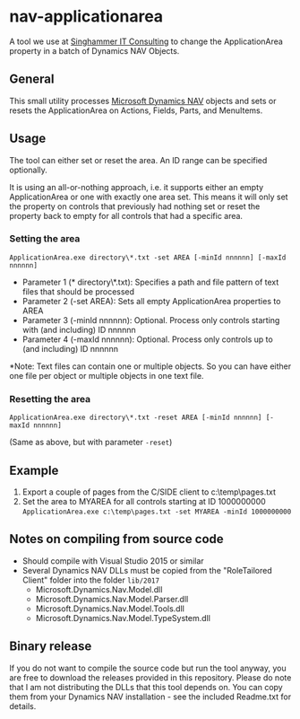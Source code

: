 # nav-applicationarea
A tool we use at [Singhammer IT Consulting](https://www.singhammer.com/) to change the ApplicationArea property in a batch of Dynamics NAV Objects.

## General
This small utility processes [Microsoft Dynamics NAV](https://www.microsoft.com/en-us/dynamics365/nav-overview) objects and sets or resets the ApplicationArea on Actions, Fields, Parts, and MenuItems.

## Usage
The tool can either set or reset the area. An ID range can be specified optionally.

It is using an all-or-nothing approach, i.e. it supports either an empty ApplicationArea or one with exactly one area set. This means it will only set the property on controls that previously had nothing set or reset the property back to empty for all controls that had a specific area.

### Setting the area
`ApplicationArea.exe directory\*.txt -set AREA [-minId nnnnnn] [-maxId nnnnnn]`

* Parameter 1 (* directory\\*.txt): Specifies a path and file pattern of text files that should be processed
* Parameter 2 (-set AREA): Sets all empty ApplicationArea properties to AREA
* Parameter 3 (-minId nnnnnn): Optional. Process only controls starting with (and including) ID nnnnnn
* Parameter 4 (-maxId nnnnnn): Optional. Process only controls up to (and including) ID nnnnnn

*Note: Text files can contain one or multiple objects. So you can have either one file per object or multiple objects in one text file.

### Resetting the area
`ApplicationArea.exe directory\*.txt -reset AREA [-minId nnnnnn] [-maxId nnnnnn]`

(Same as above, but with parameter `-reset`)

## Example

1. Export a couple of pages from the C/SIDE client to c:\temp\pages.txt
1. Set the area to MYAREA for all controls starting at ID 1000000000
`ApplicationArea.exe c:\temp\pages.txt -set MYAREA -minId 1000000000`

## Notes on compiling from source code

* Should compile with Visual Studio 2015 or similar
* Several Dynamics NAV DLLs must be copied from the "RoleTailored Client" folder into the folder `lib/2017`
  * Microsoft.Dynamics.Nav.Model.dll
  * Microsoft.Dynamics.Nav.Model.Parser.dll
  * Microsoft.Dynamics.Nav.Model.Tools.dll
  * Microsoft.Dynamics.Nav.Model.TypeSystem.dll

## Binary release

If you do not want to compile the source code but run the tool anyway, you are free to download the releases provided in this repository. Please do note that I am not distributing the DLLs that this tool depends on. You can copy them from your Dynamics NAV installation - see the included Readme.txt for details.
